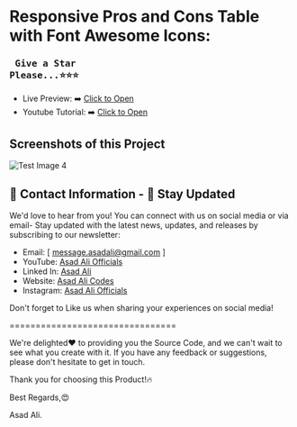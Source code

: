 # Responsive Pros and Cons Table with Font Awesome Icons:

### <pre> Give a Star Please...⭐⭐⭐</pre>

- Live Preview: ➡️ [Click to Open](https://asadaliofficials.github.io/Responsive-Pros-and-Cons-Table/)
- Youtube Tutorial: ➡️ [Click to Open](https://www.youtube.com/@asadali_officials/videos)

## Screenshots of this Project

![Test Image 4](https://blogger.googleusercontent.com/img/b/R29vZ2xl/AVvXsEgRz5HF4dh9JEovBsHsqU8PCoLF5dh7qQa4NxqAKgS2ImgrDB1wIZzXA-6oxzxd9GoYR9bGCbCdzdSAS2xNA6n1PUjBy7J1c1Xjwz5RX4Iv4yj-_pU_DU9LTT-OzKFzDWUNvhQUYUa4CZM9JThNgWmga63juKc1EXlwt7AJHlBqZHQcKHM11Ac8Y8A5R7-t/w640-h290/Screenshot%202025-04-13%20095834.png)

## 📧 Contact Information - 🌟 Stay Updated

We'd love to hear from you! You can connect with us on social media or
via email- Stay updated with the latest news, updates, and releases by
subscribing to our newsletter:

- Email: [ message.asadali@gmail.com ]
- YouTube: [Asad Ali Officials](https://www.youtube.com/@asadali_officials)
- Linked In: [Asad Ali](https://www.linkedin.com/in/asadaliofficials/)
- Website: [Asad Ali Codes](https://asadalicodes.blogspot.com/)
- Instagram: [Asad Ali Officials](https://www.instagram.com/asadaliofficials)

Don't forget to Like us when sharing your experiences on social media!

================================

We're delighted❤️ to providing you the Source Code, and
we can't wait to see what you create with it. If you have any feedback
or suggestions, please don't hesitate to get in touch.

Thank you for choosing this Product!🔥

Best Regards,😍

Asad Ali.

##
